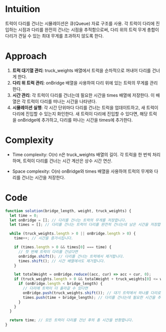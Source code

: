 # Intuition

트럭이 다리를 건너는 시뮬레이션은 큐(Queue) 자료 구조를 사용.
각 트럭이 다리에 진입하는 시점과 다리를 완전히 건너는 시점을 추적함으로써, 다리 위의 트럭 무게 총합이 다리가 견딜 수 있는 최대 무게를 초과하지 않도록 한다.

# Approach

1. **트럭 대기열 관리**: truck_weights 배열에서 트럭을 순차적으로 꺼내어 다리를 건너게 한다.
2. **다리 위 트럭 관리**: onBridge 배열을 사용하여 다리 위에 있는 트럭의 무게를 관리한다.
3. **시간 관리**: 각 트럭이 다리를 건너는데 필요한 시간을 times 배열에 저장한다. 이 배열은 각 트럭이 다리를 떠나는 시간을 나타낸다.
4. **시뮬레이션 실행**: 각 시간 단위마다 다리를 건너는 트럭을 업데이트하고, 새 트럭이 다리에 진입할 수 있는지 화인한다. 새 트럭이 다리에 진입할 수 있다면, 해당 트럭을 onBridge에 추가하고, 다리를 떠나는 시간을 times에 추가한다.

# Complexity

- Time complexity: O(n)
  n은 truck_weights 배열의 길이.
  각 트럭을 한 번씩 처리하며, 트럭이 다리를 건너는 시간 계산은 상수 시간 연산.

- Space complexity: O(n)
  onBridge와 times 배열을 사용하여 트럭의 무게와 다리를 건너는 시간을 저장한다.

# Code

```js
function solution(bridge_length, weight, truck_weights) {
  let time = 0;
  let onBridge = []; // 다리를 건너는 트럭의 무게를 저장합니다.
  let times = []; // 다리를 건너는 트럭이 다리를 완전히 건너는데 남은 시간을 저장합니다.

  while (truck_weights.length > 0 || onBridge.length > 0) {
    time++; // 시간을 증가시킵니다.

    if (times.length > 0 && times[0] === time) {
      // 첫 번째 트럭이 다리를 건넜다면
      onBridge.shift(); // 다리를 건너는 트럭에서 제거합니다.
      times.shift(); // 시간 배열에서도 제거합니다.
    }

    let totalWeight = onBridge.reduce((acc, cur) => acc + cur, 0);
    if (truck_weights.length > 0 && totalWeight + truck_weights[0] <= weight) {
      if (onBridge.length < bridge_length) {
        // 다리에 트럭이 더 올라갈 수 있다면
        onBridge.push(truck_weights.shift()); // 대기 트럭에서 하나를 다리로 옮깁니다.
        times.push(time + bridge_length); // 다리를 건너는데 필요한 시간을 추가합니다.
      }
    }
  }

  return time; // 모든 트럭이 다리를 건넌 후의 총 시간을 반환합니다.
}
```
